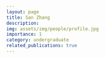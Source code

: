 ```yaml
---
layout: page
title: San Zhang
description: 
img: assets/img/people/profile.jpg
importance: 1
category: undergraduate
related_publications: true
---
```

